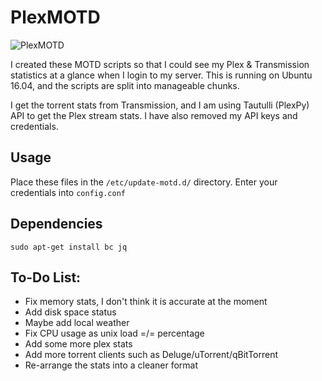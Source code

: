 # PlexMOTD

![PlexMOTD](https://i.imgur.com/zBvyZYp.png)

I created these MOTD scripts so that I could see my Plex & Transmission statistics at a glance when I login to my server.
This is running on Ubuntu 16.04, and the scripts are split into manageable chunks.

I get the torrent stats from Transmission, and I am using Tautulli (PlexPy) API to get the Plex stream stats. I have also removed my API keys and credentials.

## Usage

Place these files in the `/etc/update-motd.d/` directory.
Enter your credentials into `config.conf`

## Dependencies
`sudo apt-get install bc jq`

## To-Do List:
- Fix memory stats, I don't think it is accurate at the moment
- Add disk space status
- Maybe add local weather
- Fix CPU usage as unix load =/= percentage
- Add some more plex stats
- Add more torrent clients such as Deluge/uTorrent/qBitTorrent
- Re-arrange the stats into a cleaner format
